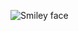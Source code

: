 <img src="https://pernrescue.org/wp-content/uploads/2018/10/vfw-logo-vector-awesome-was-sap-mit-der-leonardo-machine-learning-foundation-vorhat-of-vfw-logo-vector.jpg" alt="Smiley face" align="middle"></p>
